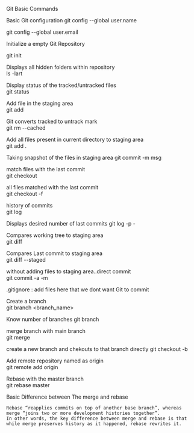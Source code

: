 Git Basic Commands

Basic Git configuration
git config --global user.name <username>
  
git config --global user.email <email>

Initialize a empty Git Repository
  
git init 

Displays all hidden folders within repository  
ls -lart 

Display status of the tracked/untracked files  
git status 

Add file in the staging area  
git add <FILE> 

Git converts tracked to untrack mark  
git rm --cached <FILE> 
  
Add all files present in current directory to staging area  
git add . 

Taking snapshot of the files in staging area 
git commit -m msg 
  
match files with the last commit  
git checkout <FILE> 

all files matched with the last commit  
git checkout -f 

history of commits  
git log 
  
Displays desired number of last commits
git log -p -<number> 
  
Compares working tree to staging area  
git diff
  
Compares Last commit to staging area  
git diff --staged 
  
without adding files to staging area..direct commit  
git commit -a -m <msg> 

.gitignore : add files here that we dont want Git to commit
  
Create a branch  
git branch <branch_name>

Know number of branches
git branch
  
merge branch with main branch  
git merge <branchname> 
  
create a new branch and chekouts to that branch directly 
git checkout -b <newbranchname> 

Add remote repository named as origin  
git remote add origin <url> 

Rebase with the master branch  
git rebase master  
  
 Basic Difference between The merge and rebase
  
    Rebase “reapplies commits on top of another base branch”, whereas merge “joins two or more development histories together”. 
    In other words, the key difference between merge and rebase is that while merge preserves history as it happened, rebase rewrites it.
